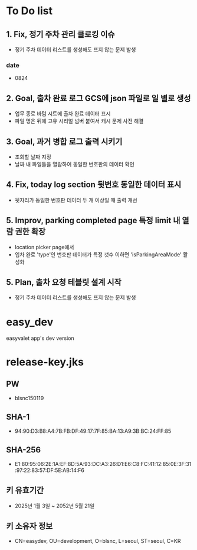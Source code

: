 # To Do list

## 1. Fix, 정기 주차 관리 클로킹 이슈

 - 정기 주차 데이터 리스트를 생성해도 뜨지 않는 문제 발생
### date
 - 0824

## 2. Goal, 출차 완료 로그 GCS에 json 파일로 일 별로 생성
 - 업무 종료 바텀 시트에 출차 완료 데이터 표시
 - 파일 명은 뒤에 고유 시리얼 넘버 붙여서 캐시 문제 사전 해결

## 3. Goal, 과거 병합 로그 출력 시키기
 - 조회할 날짜 지정
 - 날짜 내 파일들을 열람하여 동일한 번호판의 데이터 확인

## 4. Fix, today log section 뒷번호 동일한 데이터 표시
 - 뒷자리가 동일한 번호판 데이터 두 개 이상일 때 출력 개선

## 5. Improv, parking completed page 특정 limit 내 열람 권한 확장
 - location picker page에서
  - 입차 완료 'type'인 번호판 데이터가 특정 갯수 이하면 'isParkingAreaMode' 활성화

## 5. Plan, 출차 요청 테블릿 설계 시작

- 정기 주차 데이터 리스트를 생성해도 뜨지 않는 문제 발생
# easy_dev
easyvalet app's dev version

# release-key.jks
## PW
- blsnc150119
## SHA-1
- 94:90:D3:B8:A4:7B:FB:DF:49:17:7F:85:BA:13:A9:3B:BC:24:FF:85
## SHA-256
- E1:80:95:06:2E:1A:EF:8D:5A:93:DC:A3:26:D1:E6:C8:FC:41:12:85:0E:3F:31:97:22:83:57:DF:5E:AB:14:F6
## 키 유효기간
- 2025년 1월 3일 ~ 2052년 5월 21일
## 키 소유자 정보
- CN=easydev, OU=development, O=blsnc, L=seoul, ST=seoul, C=KR
